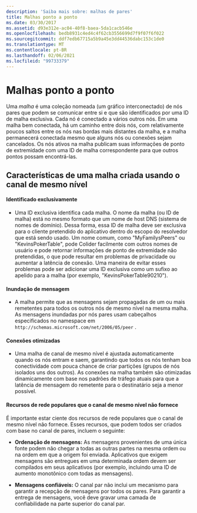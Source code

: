 ```yaml
---
description: 'Saiba mais sobre: malhas de pares'
title: Malhas ponto a ponto
ms.date: 03/30/2017
ms.assetid: d93e312e-ac04-40f8-baea-5da1cacb546e
ms.openlocfilehash: bedb8931c4ed4c4f62cb3556699d7f9f07f6f022
ms.sourcegitcommit: ddf7edb67715a5b9a45e3dd44536dabc153c1de0
ms.translationtype: MT
ms.contentlocale: pt-BR
ms.lasthandoff: 02/06/2021
ms.locfileid: "99733379"
---
```

# <a name="peer-meshes"></a>Malhas ponto a ponto

Uma *malha* é uma coleção nomeada (um gráfico interconectado) de nós pares que podem se comunicar entre si e que são identificados por uma ID de malha exclusiva. Cada nó é conectado a vários outros nós. Em uma malha bem conectada, há um caminho entre dois nós, com relativamente poucos saltos entre os nós nas bordas mais distantes da malha, e a malha permanecerá conectada mesmo que alguns nós ou conexões sejam cancelados. Os nós ativos na malha publicam suas informações de ponto de extremidade com uma ID de malha correspondente para que outros pontos possam encontrá-las.  
  
## <a name="characteristics-of-a-mesh-created-using-peer-channel"></a>Características de uma malha criada usando o canal de mesmo nível  
  
#### <a name="uniquely-identified"></a>Identificado exclusivamente  
  
- Uma ID exclusiva identifica cada malha. O nome da malha (ou ID de malha) está no mesmo formato que um nome de host DNS (sistema de nomes de domínio). Dessa forma, essa ID de malha deve ser exclusiva para o cliente pretendido do aplicativo dentro do escopo do resolvedor que está sendo usado. Um nome comum, como "MyFamilysPeers" ou "KevinsPokerTable", pode Colider facilmente com outros nomes de usuário e pode retornar informações de ponto de extremidade não pretendidas, o que pode resultar em problemas de privacidade ou aumentar a latência de conexão. Uma maneira de evitar esses problemas pode ser adicionar uma ID exclusiva como um sufixo ao apelido para a malha (por exemplo, "KevinsPokerTable90210").  
  
#### <a name="message-flooding"></a>Inundação de mensagem  
  
- A malha permite que as mensagens sejam propagadas de um ou mais remetentes para todos os outros nós de mesmo nível na mesma malha. As mensagens inundadas por nós pares usam cabeçalhos especificados no namespace em `http://schemas.microsoft.com/net/2006/05/peer` .  
  
#### <a name="optimized-connections"></a>Conexões otimizadas  
  
- Uma malha de canal de mesmo nível é ajustada automaticamente quando os nós entram e saem, garantindo que todos os nós tenham boa conectividade com pouca chance de criar partições (grupos de nós isolados uns dos outros). As conexões na malha também são otimizadas dinamicamente com base nos padrões de tráfego atuais para que a latência de mensagem do remetente para o destinatário seja a menor possível.  
  
#### <a name="popular-network-features-that-peer-channel-does-not-provide"></a>Recursos de rede populares que o canal de mesmo nível não fornece  

 É importante estar ciente dos recursos de rede populares que o canal de mesmo nível não fornece. Esses recursos, que podem todos ser criados com base no canal de pares, incluem o seguinte:  
  
- **Ordenação de mensagens:** As mensagens provenientes de uma única fonte podem não chegar a todas as outras partes na mesma ordem ou na ordem em que a origem foi enviada. Aplicativos que exigem mensagens são entregues em uma determinada ordem devem ser compilados em seus aplicativos (por exemplo, incluindo uma ID de aumento monotônico com todas as mensagens).  
  
- **Mensagens confiáveis:** O canal par não inclui um mecanismo para garantir a recepção de mensagens por todos os pares. Para garantir a entrega de mensagens, você deve gravar uma camada de confiabilidade na parte superior do canal par.
